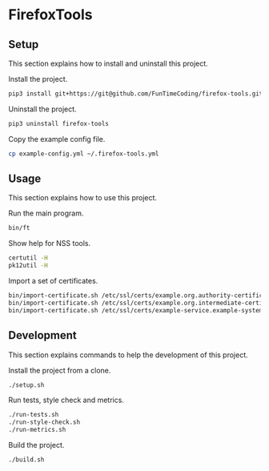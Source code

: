 # FirefoxTools

## Setup

This section explains how to install and uninstall this project.

Install the project.

```sh
pip3 install git+https://git@github.com/FunTimeCoding/firefox-tools.git#egg=firefox-tools
```

Uninstall the project.

```sh
pip3 uninstall firefox-tools
```

Copy the example config file.

```sh
cp example-config.yml ~/.firefox-tools.yml
```


## Usage

This section explains how to use this project.

Run the main program.

```sh
bin/ft
```

Show help for NSS tools.

```sh
certutil -H
pk12util -H
```

Import a set of certificates.

```sh
bin/import-certificate.sh /etc/ssl/certs/example.org.authority-certificate.pem
bin/import-certificate.sh /etc/ssl/certs/example.org.intermediate-certificate.pem
bin/import-certificate.sh /etc/ssl/certs/example-service.example-system.example.org.wildcard-certificate.pem
```


## Development

This section explains commands to help the development of this project.

Install the project from a clone.

```sh
./setup.sh
```

Run tests, style check and metrics.

```sh
./run-tests.sh
./run-style-check.sh
./run-metrics.sh
```

Build the project.

```sh
./build.sh
```
